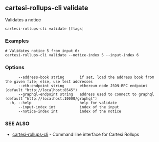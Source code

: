## cartesi-rollups-cli validate

Validates a notice

```
cartesi-rollups-cli validate [flags]
```

### Examples

```
# Validates notice 5 from input 6:
cartesi-rollups-cli validate --notice-index 5 --input-index 6
```

### Options

```
      --address-book string       if set, load the address book from the given file; else, use test addresses
      --eth-endpoint string       ethereum node JSON-RPC endpoint (default "http://localhost:8545")
      --graphql-endpoint string   address used to connect to graphql (default "http://localhost:10000/graphql")
  -h, --help                      help for validate
      --input-index int           index of the input
      --notice-index int          index of the notice
```

### SEE ALSO

* [cartesi-rollups-cli](cartesi-rollups-cli.md)	 - Command line interface for Cartesi Rollups

